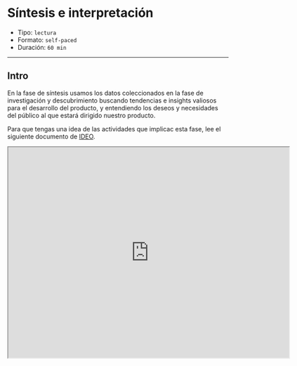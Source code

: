 # Síntesis e interpretación

- Tipo: `lectura`
- Formato: `self-paced`
- Duración: `60 min`

***

## Intro

En la fase de síntesis usamos los datos coleccionados en la fase de
investigación y descubrimiento buscando tendencias e insights valiosos para el
desarrollo del producto, y entendiendo los deseos y necesidades del público al
que estará dirigido nuestro producto.

Para que tengas una idea de las actividades que implicac esta fase, lee el
siguiente documento de [IDEO](https://designthinkingforeducators.com/).

<div class="iframe-container"><iframe src="https://drive.google.com/file/d/0B0NdG2VNCDPzLU1CcFJZaU91ajg/preview" width="640" height="480"></iframe></div>